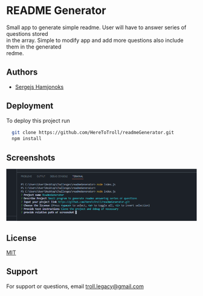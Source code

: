 
# README Generator  

Small app to generate simple readme. User will have to answer series of questions stored  
in the array. Simple to modify app and add more questions also include them in the generated  
redme. 


## Authors

- [Sergejs Hamjonoks](https://github.com/HereToTroll)


## Deployment

To deploy this project run

```bash
  git clone https://github.com/HereToTroll/readmeGenerator.git  
  npm install
```


## Screenshots

![App Screenshot](./app.png)


## License

[MIT](https://choosealicense.com/licenses/mit/)


## Support

For support or questions, email troll.legacy@gmail.com 

